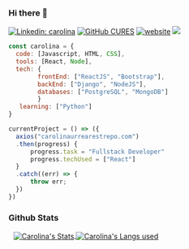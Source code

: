 ### Hi there 👋

[![Linkedin: carolina](https://img.shields.io/badge/-CURES-blue?style=flat-square&logo=Linkedin&logoColor=white&link=https://www.linkedin.com/in/carolina-urrea-restrepo/)](https://www.linkedin.com/in/carolina-urrea-restrepo/)
[![GitHub CURES](https://img.shields.io/github/followers/canourrea23?label=follow&style=social)](https://github.com/canourrea23)
[![website](https://img.shields.io/badge/Website-46a2f1.svg?&style=flat-square&logo=Google-Chrome&logoColor=white&link=http://carolinaurrearestrepo.com/)](http://carolinaurrearestrepo.com/)
![](https://visitor-badge.glitch.me/badge?page_id=CURES.CURES)


```javaScript
const carolina = {
  code: [Javascript, HTML, CSS],
  tools: [React, Node],
  tech: {
        frontEnd: ["ReactJS", "Bootstrap"], 
        backEnd: ["Django", "NodeJS"],
        databases: ["PostgreSQL", "MongoDB"]
        }
   learning: ["Python"]
}

currentProject = () => ({
  axios("carolinaurrearestrepo.com")
  .then(progress) {
      progress.task = "Fullstack Developer"
      progress.techUsed = ["React"]
  }
  .catch((err) => {
      throw err;
  })
})
```
### Github Stats
<a href="https://github.com/canourrea23/canourrea23">
 <img style="margin-left:10" align="center" src="https://github-readme-stats.vercel.app/api?username=canourrea23&&show_icons=true&title_color=ffffff&icon_color=bb2acf&text_color=1E90FF&bg_color=151515&circle_color=151515" alt="Carolina's Stats"/>
</a>

<a href="https://github.com/canourrea23/canourrea23">
 <img align="center" src="https://github-readme-stats.vercel.app/api/top-langs/?username=canourrea23&hide=c%2B%2B,c,html&title_color=6aa6f8&text_color=8a919a&icon_color=6aa6f8&bg_color=0e1116" alt="Carolina's Langs used"/>
</a>




<!--
**canourrea23/canourrea23** is a ✨ _special_ ✨ repository because its `README.md` (this file) appears on your GitHub profile.

Here are some ideas to get you started:

- 🔭 I’m currently working on ...
- 🌱 I’m currently learning ...
- 👯 I’m looking to collaborate on ...
- 🤔 I’m looking for help with ...
- 💬 Ask me about ...
- 📫 How to reach me: ...
- 😄 Pronouns: ...
- ⚡ Fun fact: ...
-->
